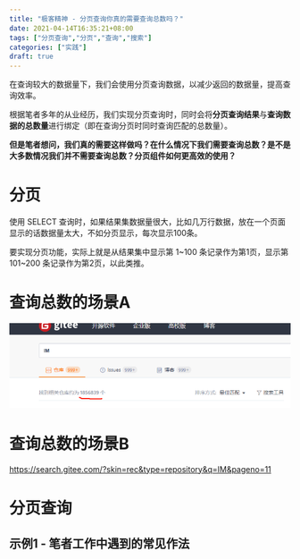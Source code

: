 ```yaml
---
title: "极客精神 - 分页查询你真的需要查询总数吗？"
date: 2021-04-14T16:35:21+08:00
tags: ["分页查询","分页","查询","搜索"]
categories: ["实践"]
draft: true
---
```


在查询较大的数据量下，我们会使用分页查询数据，以减少返回的数据量，提高查询效率。

根据笔者多年的从业经历，我们实现分页查询时，同时会将**分页查询结果**与**查询数据的总数量**进行绑定（即在查询分页时同时查询匹配的总数量）。

**但是笔者想问，我们真的需要这样做吗？在什么情况下我们需要查询总数？是不是大多数情况我们并不需要查询总数？分页组件如何更高效的使用？**

# 分页

使用 SELECT 查询时，如果结果集数据量很大，比如几万行数据，放在一个页面显示的话数据量太大，不如分页显示，每次显示100条。

要实现分页功能，实际上就是从结果集中显示第 1~100 条记录作为第1页，显示第 101~200 条记录作为第2页，以此类推。

# 查询总数的场景A

![](../../static/images/210604/20210604154039.png)

# 查询总数的场景B

https://search.gitee.com/?skin=rec&type=repository&q=IM&pageno=11


# 分页查询

## 示例1 - 笔者工作中遇到的常见作法
